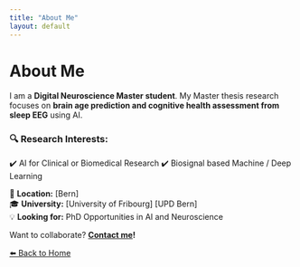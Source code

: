 ```yaml
---
title: "About Me"
layout: default
---
```


# About Me  

I am a **Digital Neuroscience Master student**.
My Master thesis research focuses on **brain age prediction and cognitive health assessment from sleep EEG** using AI.  

### 🔍 Research Interests:
✔️ AI for Clinical or Biomedical Research
✔️ Biosignal based Machine / Deep Learning   

📍 **Location:** [Bern]  
🎓 **University:** [University of Fribourg] [UPD Bern]  
💡 **Looking for:** PhD Opportunities in AI and Neuroscience

Want to collaborate? **[Contact me](mailto:hannah.portmann@unifr.ch)!**

[⬅️ Back to Home](index.md)
